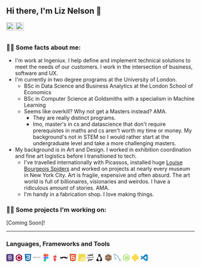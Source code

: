 <link rel="stylesheet" href="https://cdn.jsdelivr.net/gh/devicons/devicon@v2.12.0/devicon.min.css">

## Hi there, I'm Liz Nelson 👋

<a href='https://www.linkedin.com/in/liznelsondev'>
    <img align="left" alt="Liz's Linkdein" width="22px" src="https://cdn.jsdelivr.net/npm/simple-icons@v3/icons/linkedin.svg" />
</a>

<a href="https://github.com/liznelson">
  <img align="left" alt="Liz's Github" width="22px" src="https://cdn.jsdelivr.net/npm/simple-icons@v3/icons/github.svg" />
</a>
<br>
<br>

### 🧑‍💼 Some facts about me:
- I'm work at Ingeniux. I help define and implement technical solutions to meet the needs of our customers. I work in the intersection of business, software and UX. 
- I'm currently in two degree programs at the University of London. 
  - BSc in Data Science and Business Analytics at the London School of Economics
  - BSc in Computer Science at Goldsmiths with a specialism in Machine Learning
  - Seems like overkill? Why not get a Masters instead? AMA. 
    - They are really distinct programs. 
    - Imo, master's in cs and datascience that don't require prerequistes in maths and cs aren't worth my time or money. My background's not in STEM so I would rather start at the undergraduate level and take a more challenging masters.
- My background is in Art and Design. I worked in exhibition coordination and fine art logistics before I transitioned to tech.
  - I've travelled internationally with Picassos, installed huge [Louise Bourgeois Spiders](https://www.cnn.com/style/article/louise-bourgeois-spiders/index.html) and worked on projects at nearly every museum in New York City. Art is fragile, expensive and often absurd. The art world is full of billionaires, visionaries and weirdos. I have a ridiculous amount of stories. AMA.
  - I'm handy in a fabrication shop. I love making things.

### 🧑‍💻 Some projects I'm working on:

[Coming Soon]!

---
### Languages, Frameworks and Tools

<svg viewBox="0 0 128 128" style="height: 20">
<path fill="#5B4282" d="M75.701 65.603c-2.334-.768-5.694-.603-10.08-.603H48v23h18.844c2.944 0 5.012-.315 6.203-.535 2.099-.376 3.854-1.104 5.264-1.982 1.409-.876 2.568-2.205 3.478-3.881.908-1.676 1.363-3.637 1.363-5.83 0-2.568-.658-4.54-1.975-6.436-1.316-1.896-3.141-2.965-5.476-3.733zm-2.419-10.516c2.317-.688 4.064-1.89 5.239-3.487 1.176-1.598 1.763-3.631 1.763-6.044 0-2.286-.549-4.314-1.646-6.054s-2.662-2.413-4.699-3.056c-2.037-.641-5.53-.446-10.48-.446H48v20h16.587c4.042 0 6.939-.38 8.695-.913zM126 18.625C126 9.443 118.557 2 109.375 2h-91.75C8.443 2 1 9.443 1 18.625v91.75C1 119.557 8.443 127 17.625 127h91.75c9.182 0 16.625-7.443 16.625-16.625v-91.75zm-35.447 66.12c-1.362 2.773-3.047 4.911-5.052 6.415-2.006 1.504-4.521 2.78-7.544 3.548C74.935 95.477 71.229 96 66.844 96H39V27h27.42c5.264 0 9.485.609 12.665 2.002 3.181 1.395 5.671 3.497 7.474 6.395 1.801 2.898 2.702 5.907 2.702 9.071 0 2.945-.8 5.708-2.397 8.308-1.598 2.602-4.011 4.694-7.237 6.292 4.166 1.222 7.37 3.304 9.61 6.248 2.24 2.945 3.36 6.422 3.36 10.432 0 3.227-.681 6.225-2.044 8.997z"></path>
</svg>
<svg viewBox="0 0 128 128" style="height: 20">
<path fill="#9C033A" d="M117.5 33.5l.3-.2c-.6-1.1-1.5-2.1-2.4-2.6L67.1 2.9c-.8-.5-1.9-.7-3.1-.7-1.2 0-2.3.3-3.1.7l-48 27.9c-1.7 1-2.9 3.5-2.9 5.4v55.7c0 1.1.2 2.3.9 3.4l-.2.1c.5.8 1.2 1.5 1.9 1.9l48.2 27.9c.8.5 1.9.7 3.1.7 1.2 0 2.3-.3 3.1-.7l48-27.9c1.7-1 2.9-3.5 2.9-5.4V36.1c.1-.8 0-1.7-.4-2.6zM82 66v-4h5v-5h5v5h5v4h-5v5h-5v-5h-5zm3.3-14C81.1 44.5 73.1 39.5 64 39.5c-13.5 0-24.5 11-24.5 24.5s11 24.5 24.5 24.5c9.1 0 17.1-5 21.3-12.4l12.9 7.6c-6.8 11.8-19.6 19.8-34.2 19.8-21.8 0-39.5-17.7-39.5-39.5S42.2 24.5 64 24.5c14.7 0 27.5 8.1 34.3 20l-13 7.5zM115 66h-5v5h-4v-5h-6v-4h6v-5h4v5h5v4z"></path>
</svg>
<svg viewBox="0 0 128 128" style="height: 20">
<path fill="#1572B6" d="M8.76 1l10.055 112.883 45.118 12.58 45.244-12.626L119.24 1H8.76zm89.591 25.862l-3.347 37.605.01.203-.014.467v-.004l-2.378 26.294-.262 2.336L64 101.607v.001l-.022.019-28.311-7.888L33.75 72h13.883l.985 11.054 15.386 4.17-.004.008v-.002l15.443-4.229L81.075 65H48.792l-.277-3.043-.631-7.129L47.553 51h34.749l1.264-14H30.64l-.277-3.041-.63-7.131L29.401 23h69.281l-.331 3.862z"></path>
</svg>
<svg viewBox="0 0 128 128" style="height: 20">
<path d="M40.53 77.82V50.74H42V55a5.57 5.57 0 00.48-.6 7.28 7.28 0 016.64-4.12c3.35-.1 6.07 1.14 7.67 4.12a13.24 13.24 0 01.32 12.14c-1.49 3.34-5.17 5-9.11 4.39a7.37 7.37 0 01-5.88-3.88v10.77zM42 60.32c.13 1.32.18 2.26.33 3.18.58 3.62 2.72 5.77 6.08 6.16A6.91 6.91 0 0056 65.27a11.77 11.77 0 00-.26-9.68 6.77 6.77 0 00-7.13-3.94 6.59 6.59 0 00-5.89 4.87 33.4 33.4 0 00-.72 3.8zM88.41 64a7.92 7.92 0 01-7.74 7c-6.16.31-9.05-3.78-9.51-8.5a13.62 13.62 0 011.2-7.5 8.37 8.37 0 018.71-4.67 8 8 0 017.1 6.09 41.09 41.09 0 01.69 4.5H72.67c-.3 4.28 2 7.72 5.26 8.55 4.06 1 7.53-.76 8.79-4.62.28-.99.79-1.13 1.69-.85zm-15.74-4.45h14.47c-.09-4.56-2.93-7.86-6.78-7.91-4.36-.07-7.5 3.11-7.69 7.91zM91.39 64.1h1.42a5.69 5.69 0 003.34 4.9 8.73 8.73 0 007.58-.2 3.41 3.41 0 002-3.35 3.09 3.09 0 00-2.08-3.09c-1.56-.58-3.22-.9-4.81-1.41A35.25 35.25 0 0194 59.18c-2.56-1.25-2.72-6.12.18-7.66a10.21 10.21 0 019.76-.15 5.14 5.14 0 012.6 5.24h-1.22c0-.06-.11-.11-.11-.17-.15-3.89-3.41-5.09-6.91-4.75a9.17 9.17 0 00-3 .91 3 3 0 00-1.74 3 3 3 0 002 2.82c1.54.56 3.15.92 4.73 1.36 1.27.35 2.59.58 3.82 1a4.51 4.51 0 013.1 4.07 4.81 4.81 0 01-2.59 5c-3.34 1.89-8.84 1.39-11.29-1a6.67 6.67 0 01-1.94-4.75zM125.21 56.61h-1.33c0-.18-.07-.34-.09-.49a4.35 4.35 0 00-3.54-4.18 8.73 8.73 0 00-5.61.27 3.41 3.41 0 00-2.47 3.25 3.14 3.14 0 002.4 3.16c2 .62 4.05 1 6.08 1.56a17 17 0 011.94.59 5 5 0 01.27 9.31 11.13 11.13 0 01-9 .09 6.24 6.24 0 01-3.76-6.06h1.3a7.29 7.29 0 0011.1 4.64 3.57 3.57 0 001.92-3.34 3.09 3.09 0 00-2.11-3.07c-1.56-.58-3.22-.89-4.81-1.4a35.43 35.43 0 01-4.87-1.75c-2.5-1.23-2.7-6.06.15-7.6a10.07 10.07 0 019.92-.11 5.23 5.23 0 012.51 5.13zM38.1 70.51a2.29 2.29 0 01-2.84-1.08c-1.63-2.44-3.43-4.77-5.16-7.15l-.75-1c-2.06 2.76-4.12 5.41-6 8.16a2.2 2.2 0 01-2.7 1.06l7.73-10.37-7.19-9.37a2.39 2.39 0 012.85 1c1.67 2.44 3.52 4.77 5.36 7.24 1.85-2.45 3.68-4.79 5.39-7.21a2.15 2.15 0 012.68-1l-2.79 3.7c-1.25 1.65-2.48 3.31-3.78 4.92a1 1 0 000 1.49c2.39 3.17 4.76 6.35 7.2 9.61zM70.92 50.66v1.4a7.25 7.25 0 00-7.72 7.49v11h-1.43V50.74h1.4v4.06c1.73-2.96 4.4-4.06 7.75-4.14zM2.13 60c.21-1 .34-2.09.63-3.11 1.73-6.15 8.78-8.71 13.63-4.9 2.84 2.23 3.55 5.39 3.41 8.95h-16c-.26 6.36 4.33 10.2 10.2 8.24a6.09 6.09 0 003.87-4.31c.31-1 .81-1.17 1.76-.88a8.12 8.12 0 01-3.88 5.93 9.4 9.4 0 01-10.95-1.4 9.85 9.85 0 01-2.46-5.78c0-.34-.13-.68-.2-1q-.01-.89-.01-1.74zm1.69-.43h14.47c-.09-4.61-3-7.88-6.88-7.91-4.32-.06-7.41 3.14-7.6 7.89z"></path>
</svg>
<svg viewBox="0 0 128 128" style="height: 20">
<path fill="#0acf83" d="M45.5 129c11.9 0 21.5-9.6 21.5-21.5V86H45.5C33.6 86 24 95.6 24 107.5S33.6 129 45.5 129zm0 0"></path><path fill="#a259ff" d="M24 64.5C24 52.6 33.6 43 45.5 43H67v43H45.5C33.6 86 24 76.4 24 64.5zm0 0"></path><path fill="#f24e1e" d="M24 21.5C24 9.6 33.6 0 45.5 0H67v43H45.5C33.6 43 24 33.4 24 21.5zm0 0"></path><path fill="#ff7262" d="M67 0h21.5C100.4 0 110 9.6 110 21.5S100.4 43 88.5 43H67zm0 0"></path><path fill="#1abcfe" d="M110 64.5c0 11.9-9.6 21.5-21.5 21.5S67 76.4 67 64.5 76.6 43 88.5 43 110 52.6 110 64.5zm0 0"></path>
</svg>
<svg viewBox="0 0 128 128" style="height: 20">
<path fill-rule="evenodd" clip-rule="evenodd" fill="#EB4A4B" d="M36.965 35.459c.877 9.232 1.747 18.412 2.637 27.798 1.451-2.495 2.501-4.888 4.085-6.848 1.475-1.826 3.334-3.511 5.357-4.678 2.641-1.524 6.104-.089 6.96 2.614.23.725-.319 1.697-.511 2.556-.646-.341-1.479-.529-1.901-1.051-1.793-2.217-2.873-2.479-4.856-.563-3.699 3.576-5.779 8.056-6.573 13.091-.153.974.456 2.067.713 3.105 1.011-.348 2.185-.476 3.002-1.084 2.656-1.977 4.302-4.666 5.21-7.88.197-.696 1.265-1.145 1.933-1.708.32.658 1.05 1.433.897 1.954a373.814 373.814 0 01-4.536 14.429c-.162.484-1.051.725-1.604 1.079-.223-.636-.692-1.302-.617-1.901.168-1.358.605-2.683.91-3.927l-7.24 3.333c.405 4.622.825 9.807 1.323 14.985.382 3.954 1.029 4.978 4.923 5.728 4.544.875 9.173 1.434 13.792 1.774a60.391 60.391 0 0020.23-1.904c2.472-.664 3.458-2.29 3.635-4.717.162-2.235.524-4.456.775-6.685.493-4.391.972-8.783 1.476-13.358-1.667 1.056-2.978 2.238-4.511 2.739-1.116.365-2.524-.169-3.803-.303.245-1.174.23-2.497.796-3.487.922-1.618 2.224-3.021 3.364-4.515l-.491-.591c-.817.483-1.832.8-2.413 1.485-1.182 1.394-2.339 2.886-3.13 4.52-1.324 2.735-2.333 5.622-3.518 8.426-.515 1.216-.959 3.076-2.684 2.366-1.845-.761-.547-2.386-.114-3.542.689-1.844 1.599-3.606 2.215-4.962-1.746.208-3.516.459-5.294.614-.752.064-1.646-.348-2.261-.07-2.045.924-3.341.553-3.766-1.711-.947.615-1.749 1.448-2.694 1.672-1.147.273-2.703.452-3.543-.121-.673-.459-.918-2.184-.688-3.196.457-2.012 1.311-3.946 2.122-5.859.502-1.185 1.007-3.077 2.701-2.253 1.674.813.154 2.185-.232 3.286-.599 1.702-1.209 3.401-1.813 5.101l.96.58c.914-.794 2.053-1.441 2.693-2.415 1.048-1.592 1.681-3.452 2.673-5.086.411-.677 1.296-1.065 1.967-1.584.136.862.462 1.748.354 2.58-.107.841-.698 1.61-.981 2.442-.425 1.246-.768 2.52-1.2 3.969 2.043.078 2.918-.782 3.495-2.299 1.826-4.793 3.672-9.581 5.679-14.3.343-.808 1.509-1.264 2.296-1.884.091.974.525 2.078.216 2.899-1.645 4.349-3.492 8.62-5.228 12.935-.293.727-.387 1.534-.572 2.304 3.059-1.375 5.612-2.895 6.544-6.146.228-.79 1.162-1.377 1.771-2.058l1.416 1.5c.43-.362.824-.774 1.291-1.075 1.47-.947 3.053-1.782 4.603-.315 1.604 1.517.39 2.995-.448 4.307-.912 1.431-2.029 2.73-3.057 4.086 2.312-1.49 5.469-2.158 5.889-5.378 1.024-7.865 1.924-15.746 2.837-23.625.271-2.332.416-4.679.627-7.109-18.21 4.409-36.029 4.436-54.088-.069zm7.816 61.369c.877 2.317 2.209 4.593 2.558 7.011.737 5.147.924 10.372 1.446 15.554.076.755.565 1.792 1.175 2.124 8.98 4.88 18.047 5.726 27.209.389 1.367-.796 1.62-1.847 1.797-3.325.857-7.181-1.051-14.798 3.54-21.56-12.856 3.189-25.403 3.288-37.725-.193zm30.991-60.08c4.362-.421 8.671-1.445 12.985-2.291.813-.159 1.535-.778 2.299-1.185-1.007-.885-1.878-1.311-2.788-1.418-4.53-.535-9.076-.947-13.603-1.508-.684-.085-1.905-.929-1.854-1.083 1.321-3.98 1.256-8.485 4.254-11.839 3.789-4.24 7.617-8.443 11.416-12.648-2.826-3.04-2.864-3.044-5.425-.383-1.448 1.504-2.771 3.15-4.342 4.512-5.813 5.038-9.896 11.005-10.692 18.872-.183 1.805-1.174 2.457-3.069 2.485-6.256.091-12.519.263-18.761.674-3.093.203-6.148.997-9.221 1.523l-.028 1.149c1.923.593 3.809 1.372 5.773 1.749 10.944 2.098 21.991 2.458 33.056 1.391zM72.276 34c-2.477 2-4.524 2-6.501 0h6.501z"></path>
</svg>
<svg viewBox="0 0 128 128" style="height: 20">
  <path d="M14.59 62.67a7.14 7.14 0 002.31-3.48c.46-2 .36-3.94-2.31-5.3C7.82 50.47 3.45 56.57 2.77 58s-1.74 3.68-1 8.84 3.19 9.9 11 11.73a32.89 32.89 0 0022-2.57c6.84-3.26 19.7-9 22.94-9.58a28.15 28.15 0 016.49-.81v-7.85a18 18 0 00-17.38-9.15C34.43 49.59 29.51 56 26.49 58.7s-8.61 9.17-12.37 8-4.81-5.7-3.48-7.14 2.37-1.18 3.18 0a6.24 6.24 0 01.77 3.11z"></path><path d="M113.41 62.67a7.14 7.14 0 01-2.31-3.48c-.46-2-.36-3.94 2.31-5.3 6.76-3.43 11.13 2.67 11.81 4.11s1.74 3.68 1 8.84-3.19 9.9-11 11.73A32.89 32.89 0 0193.23 76c-6.84-3.26-19.7-9-22.94-9.58a28.15 28.15 0 00-6.49-.81v-7.85a18 18 0 0117.38-9.15c12.39 1 17.32 7.38 20.34 10.08s8.61 9.17 12.37 8 4.81-5.76 3.48-7.19-2.37-1.18-3.18 0a6.24 6.24 0 00-.78 3.17z"></path>
</svg>
<svg viewBox="0 0 128 128" style="height: 20">
<path fill="#E44D26" d="M9.032 2l10.005 112.093 44.896 12.401 45.02-12.387L118.968 2H9.032zm89.126 26.539l-.627 7.172L97.255 39H44.59l1.257 14h50.156l-.336 3.471-3.233 36.119-.238 2.27L64 102.609v.002l-.034.018-28.177-7.423L33.876 74h13.815l.979 10.919L63.957 89H64v-.546l15.355-3.875L80.959 67H33.261l-3.383-38.117L29.549 25h68.939l-.33 3.539z"></path>
</svg>
<svg viewBox="0 0 128 128" style="height: 20">
<path fill="#F0DB4F" d="M2 1v125h125V1H2zm66.119 106.513c-1.845 3.749-5.367 6.212-9.448 7.401-6.271 1.44-12.269.619-16.731-2.059-2.986-1.832-5.318-4.652-6.901-7.901l9.52-5.83c.083.035.333.487.667 1.071 1.214 2.034 2.261 3.474 4.319 4.485 2.022.69 6.461 1.131 8.175-2.427 1.047-1.81.714-7.628.714-14.065C58.433 78.073 58.48 68 58.48 58h11.709c0 11 .06 21.418 0 32.152.025 6.58.596 12.446-2.07 17.361zm48.574-3.308c-4.07 13.922-26.762 14.374-35.83 5.176-1.916-2.165-3.117-3.296-4.26-5.795 4.819-2.772 4.819-2.772 9.508-5.485 2.547 3.915 4.902 6.068 9.139 6.949 5.748.702 11.531-1.273 10.234-7.378-1.333-4.986-11.77-6.199-18.873-11.531-7.211-4.843-8.901-16.611-2.975-23.335 1.975-2.487 5.343-4.343 8.877-5.235l3.688-.477c7.081-.143 11.507 1.727 14.756 5.355.904.916 1.642 1.904 3.022 4.045-3.772 2.404-3.76 2.381-9.163 5.879-1.154-2.486-3.069-4.046-5.093-4.724-3.142-.952-7.104.083-7.926 3.403-.285 1.023-.226 1.975.227 3.665 1.273 2.903 5.545 4.165 9.377 5.926 11.031 4.474 14.756 9.271 15.672 14.981.882 4.916-.213 8.105-.38 8.581z"></path>
</svg>
<svg viewBox="0 0 128 128" style="height: 20">
<g fill-rule="evenodd"><path d="M5.43 67.059c0 3.882-.387 5.148-1.387 6.078-1.106.8-2.547 1.242-4.043 1.242l.387 2.219c2.316.023 4.562-.633 6.32-1.84.941-.926 1.645-1.988 2.063-3.133a7.19 7.19 0 00.37-3.523V53.418H5.43zm0 0M31.59 64.89c0 1.61 0 3.044.152 4.29h-3.12l-.212-2.555c-.656.906-1.59 1.652-2.71 2.16a8.552 8.552 0 01-3.669.758c-3.047 0-6.672-1.352-6.672-6.86v-9.156h3.52v8.575c0 2.98 1.133 4.972 4.305 4.972a5.902 5.902 0 001.91-.293 5.18 5.18 0 001.617-.879 3.985 3.985 0 001.07-1.32c.25-.492.375-1.02.367-1.559v-9.605h3.516v11.387zm0 0M39.07 58.3c0-2.144 0-3.902-.16-5.487h3.164l.156 2.882c.704-1.047 1.72-1.898 2.934-2.476a8.528 8.528 0 013.965-.805c4.687 0 8.215 3.441 8.215 8.563 0 6.046-4.239 9.046-8.82 9.046a7.627 7.627 0 01-3.387-.64 6.65 6.65 0 01-2.59-2.012v9.227H39.07zm3.477 4.497c.008.422.062.84.156 1.25.3 1.023.98 1.93 1.934 2.578.953.652 2.129 1 3.336 1 3.71 0 5.894-2.656 5.894-6.508 0-3.367-2.05-6.254-5.765-6.254-1.47.106-2.844.676-3.868 1.606-1.02.933-1.625 2.156-1.687 3.445zm0 0M63.344 53.46l4.304 9.384c.45 1.047.934 2.304 1.25 3.242.375-.957.778-2.176 1.258-3.309l3.903-9.316h3.765L72.48 64.78c-2.671 5.438-4.3 8.25-6.757 9.946-1.239.925-2.75 1.566-4.383 1.87l-.88-2.433a10.3 10.3 0 003.126-1.418c1.3-.867 2.336-1.969 3.02-3.223.144-.214.246-.453.292-.695a2.28 2.28 0 00-.242-.762l-7.265-14.648h3.902zm0 0M87.223 48.379v4.652h4.937v2.215h-4.937v8.73c0 1.997.672 3.145 2.57 3.145a8.848 8.848 0 002.008-.203l.152 2.223a9.81 9.81 0 01-3.058.394 5.414 5.414 0 01-2.02-.27 4.844 4.844 0 01-1.707-.968c-1.047-1.211-1.527-2.715-1.34-4.211v-8.863h-2.933v-2.215h2.984v-3.946zm0 0M98.79 61.441c-.075.762.05 1.528.366 2.243.32.718.817 1.37 1.465 1.906.649.543 1.426.96 2.285 1.222a7.405 7.405 0 002.688.31c1.844.034 3.68-.255 5.379-.856l.62 2.246a18.997 18.997 0 01-6.59 1.015 10.936 10.936 0 01-3.87-.48c-1.23-.39-2.348-1-3.274-1.785-.925-.785-1.636-1.73-2.086-2.766a6.475 6.475 0 01-.507-3.234c0-4.946 3.523-8.852 9.28-8.852 6.454 0 8.071 4.715 8.071 7.727.031.465.031.925 0 1.39h-13.91zm10.542-2.246a3.582 3.582 0 00-.148-1.8 4.142 4.142 0 00-1.032-1.579 5.086 5.086 0 00-1.718-1.082 5.956 5.956 0 00-2.102-.394c-1.477.09-2.863.637-3.883 1.535-1.023.898-1.605 2.078-1.633 3.32zm0 0M117.914 58.055c0-1.97 0-3.668-.152-5.23h3.039v3.28h.148c.32-1.011.98-1.91 1.883-2.566a5.96 5.96 0 013.184-1.102c.316-.039.64-.039.96 0v2.868a5.272 5.272 0 00-1.163 0c-1.149.039-2.247.453-3.079 1.172-.836.718-1.351 1.687-1.453 2.722a7.96 7.96 0 00-.156 1.422v8.922h-3.34V58.078zm0 0M109.766 7.281a7.691 7.691 0 01-1.09 4.282 7.583 7.583 0 01-3.262 2.949 7.49 7.49 0 01-4.34.62 7.525 7.525 0 01-3.953-1.913A7.642 7.642 0 0195.137 5a7.606 7.606 0 012.629-3.531 7.509 7.509 0 014.136-1.461 7.51 7.51 0 015.422 1.996 7.627 7.627 0 012.438 5.273zm0 0M65.758 96.79c-20.098 0-37.649-7.364-46.766-18.267a49.95 49.95 0 0018.102 24.254 49.251 49.251 0 0028.676 9.215 49.279 49.279 0 0028.675-9.215 49.917 49.917 0 0018.094-24.254C103.406 89.426 85.855 96.79 65.758 96.79zm0 0M65.75 25.883c20.098 0 37.652 7.367 46.766 18.265a49.95 49.95 0 00-18.102-24.253 49.27 49.27 0 00-28.672-9.22 49.27 49.27 0 00-28.672 9.22A49.909 49.909 0 0018.97 44.148C28.102 33.27 45.652 25.883 65.75 25.883zm0 0M38.164 117.984a9.671 9.671 0 01-1.371 5.399 9.5 9.5 0 01-9.59 4.504 9.405 9.405 0 01-4.98-2.418 9.671 9.671 0 01-2.809-4.797 9.73 9.73 0 01.313-5.567 9.624 9.624 0 013.328-4.453 9.466 9.466 0 0112.043.688 9.63 9.63 0 013.066 6.648zm0 0M21.285 23.418a5.53 5.53 0 01-3.14-.816 5.627 5.627 0 01-2.618-5.672 5.612 5.612 0 011.407-2.95 5.593 5.593 0 012.789-1.664 5.46 5.46 0 013.238.184 5.539 5.539 0 012.586 1.969 5.66 5.66 0 01-.399 7.129 5.557 5.557 0 01-3.867 1.82zm0 0"></path></g>
</svg>
<svg viewBox="0 0 128 128" style="height: 20">
<path fill-rule="evenodd" clip-rule="evenodd" d="M113.823 104.595c-1.795-1.478-3.629-2.921-5.308-4.525-1.87-1.785-3.045-3.944-2.789-6.678.147-1.573-.216-2.926-2.113-3.452.446-1.154.864-1.928 1.033-2.753.188-.92.178-1.887.204-2.834.264-9.96-3.334-18.691-8.663-26.835-2.454-3.748-5.017-7.429-7.633-11.066-4.092-5.688-5.559-12.078-5.633-18.981a47.564 47.564 0 00-1.081-9.475C80.527 11.956 77.291 7.233 71.422 4.7c-4.497-1.942-9.152-2.327-13.901-1.084-6.901 1.805-11.074 6.934-10.996 14.088.074 6.885.417 13.779.922 20.648.288 3.893-.312 7.252-2.895 10.34-2.484 2.969-4.706 6.172-6.858 9.397-1.229 1.844-2.317 3.853-3.077 5.931-2.07 5.663-3.973 11.373-7.276 16.5-1.224 1.9-1.363 4.026-.494 6.199.225.563.363 1.429.089 1.882-2.354 3.907-5.011 7.345-10.066 8.095-3.976.591-4.172 1.314-4.051 5.413.1 3.337.061 6.705-.28 10.021-.363 3.555.008 4.521 3.442 5.373 7.924 1.968 15.913 3.647 23.492 6.854 3.227 1.365 6.465.891 9.064-1.763 2.713-2.771 6.141-3.855 9.844-3.859 6.285-.005 12.572.298 18.86.369 1.702.02 2.679.653 3.364 2.199.84 1.893 2.26 3.284 4.445 3.526 4.193.462 8.013-.16 11.19-3.359 3.918-3.948 8.436-7.066 13.615-9.227 1.482-.619 2.878-1.592 4.103-2.648 2.231-1.922 2.113-3.146-.135-5zM62.426 24.12c.758-2.601 2.537-4.289 5.243-4.801 2.276-.43 4.203.688 5.639 3.246 1.546 2.758 2.054 5.64.734 8.658-1.083 2.474-1.591 2.707-4.123 1.868-.474-.157-.937-.343-1.777-.652.708-.594 1.154-1.035 1.664-1.382 1.134-.772 1.452-1.858 1.346-3.148-.139-1.694-1.471-3.194-2.837-3.175-1.225.017-2.262 1.167-2.4 2.915-.086 1.089.095 2.199.173 3.589-3.446-1.023-4.711-3.525-3.662-7.118zm-12.75-2.251c1.274-1.928 3.197-2.314 5.101-1.024 2.029 1.376 3.547 5.256 2.763 7.576-.285.844-1.127 1.5-1.716 2.241l-.604-.374c-.23-1.253-.276-2.585-.757-3.733-.304-.728-1.257-1.184-1.919-1.762-.622.739-1.693 1.443-1.757 2.228-.088 1.084.477 2.28.969 3.331.311.661 1.001 1.145 1.713 1.916l-1.922 1.51c-3.018-2.7-3.915-8.82-1.871-11.909zM87.34 86.075c-.203 2.604-.5 2.713-3.118 3.098-1.859.272-2.359.756-2.453 2.964a101.744 101.744 0 00-.012 7.753c.061 1.77-.537 3.158-1.755 4.393-6.764 6.856-14.845 10.105-24.512 8.926-4.17-.509-6.896-3.047-9.097-6.639.98-.363 1.705-.607 2.412-.894 3.122-1.27 3.706-3.955 1.213-6.277-1.884-1.757-3.986-3.283-6.007-4.892-1.954-1.555-3.934-3.078-5.891-4.629-1.668-1.323-2.305-3.028-2.345-5.188-.094-5.182.972-10.03 3.138-14.747 1.932-4.209 3.429-8.617 5.239-12.885.935-2.202 1.906-4.455 3.278-6.388 1.319-1.854 2.134-3.669 1.988-5.94-.084-1.276-.016-2.562-.016-3.843l.707-.352c1.141.985 2.302 1.949 3.423 2.959 4.045 3.646 7.892 3.813 12.319.67 1.888-1.341 3.93-2.47 5.927-3.652.497-.294 1.092-.423 1.934-.738 2.151 5.066 4.262 10.033 6.375 15 1.072 2.524 1.932 5.167 3.264 7.547 2.671 4.775 4.092 9.813 4.07 15.272-.012 2.83.137 5.67-.081 8.482z"></path>
</svg>
<svg viewBox="0 0 128 128" style="height: 20">
<g fill="#8d6748"><path d="M91.78 58.77l-2.3 5.42h4.61l-2.31-5.42zM60.91 52h4a1 1 0 00.54-.24C67.77 49 68.1 43.6 68.1 41.7a.7.7 0 00-.68-.7h-9a.68.68 0 00-.68.68c.07 1.9.34 7.36 2.65 10.08a.65.65 0 00.52.24zm4.41-5.16C67 46.23 67 45.62 67 45.62a10.69 10.69 0 01-2 5.24.51.51 0 01-.41.15h-3.34c-.14 0-.34 0-.41-.15a9.6 9.6 0 01-1.7-3.77s3.94.56 6.18-.25z"></path><path d="M116.42 29.94L67.48 1.72a6.83 6.83 0 00-6.83 0L11.6 29.94A6.9 6.9 0 008 35.78v56.44a7 7 0 003.58 5.83l48.94 28.22a6.83 6.83 0 006.83 0l49.05-28.21a7.14 7.14 0 003.6-5.83V35.78a7 7 0 00-3.58-5.84zM112 88.29a5.77 5.77 0 01-2.94 5l-42.2 24.37a5.65 5.65 0 01-5.84 0L18.87 93.31a5.63 5.63 0 01-2.87-5V39.58a5.71 5.71 0 012.87-5L61 10.2a5.6 5.6 0 015.82 0l42.21 24.35a5.69 5.69 0 012.93 5z"></path><circle cx="40" cy="62.53" r="4.84"></circle><path d="M108.06 36.32L65.85 12a3.87 3.87 0 00-1.91-.54A4.06 4.06 0 0062 12L19.87 36.32A3.88 3.88 0 0018 39.65v48.7a3.87 3.87 0 001.87 3.32L62 116a3.62 3.62 0 001.89.54 3.82 3.82 0 001.9-.54l42.23-24.35a3.94 3.94 0 001.98-3.3v-48.7a3.94 3.94 0 00-1.94-3.33zM67 68.19a4.8 4.8 0 003.65-1.69l1.52 1.5a7.7 7.7 0 01-1.08 1 5.9 5.9 0 01-1.22.75 5 5 0 01-1.42.47 8.33 8.33 0 01-1.83.14 6.72 6.72 0 01-4.88-2 6.1 6.1 0 01-1.3-2.24 7.34 7.34 0 01-.44-2.73v-.07a7.12 7.12 0 01.42-2.71 7.63 7.63 0 011.36-2.24A6.35 6.35 0 0164 56.88a7.53 7.53 0 012.83-.54 13.09 13.09 0 011.69.14c.54.14.95.27 1.42.41a6.43 6.43 0 011.15.68 11.79 11.79 0 011 .88l-1.56 1.63A4.83 4.83 0 1067 68.19zm-2.83-37.63c-.34.47.07 1.63.95 3a2.83 2.83 0 01-.95 4 3.83 3.83 0 00-.75-2.31c-1.62-2.46-.13-3.61.75-4.69zm-2.71 2.51c-.27.27 0 1.09.61 2a1.91 1.91 0 01-.61 2.71 2.74 2.74 0 00-.46-1.53c-1.1-1.69-.15-2.44.46-3.18zM56.5 39h12.76a.64.64 0 01.68.63c0 2.37-.34 10.37-3.74 14.14a.64.64 0 01-.47.23H60a.67.67 0 01-.47-.26c-3.37-3.86-3.7-11.74-3.7-14.08a.66.66 0 01.67-.66zM21 49h34.35s.07 0 .07 1H21zm34 14.32v.07a7.37 7.37 0 01-.47 2.71 6.7 6.7 0 01-1.46 2.24 6.4 6.4 0 01-2.22 1.49 6.63 6.63 0 01-2.84.54 7.86 7.86 0 01-2.84-.54 6.47 6.47 0 01-2.24-1.49 6.3 6.3 0 01-1.41-2.24 7.16 7.16 0 01-.52-2.71v-.07a7.43 7.43 0 01.53-2.71A6.79 6.79 0 0143 58.37a6.46 6.46 0 012.23-1.49 6.66 6.66 0 012.85-.54 7.88 7.88 0 012.85.54 6.48 6.48 0 012.24 1.49 6.18 6.18 0 011.35 2.24 7.14 7.14 0 01.48 2.71zM29.1 67H29l-4-6.46V70h-3V57h3l4.14 6.38L33.23 57H36v13h-3v-9.53zm77.9 8H21v-1h86zM86 62v-5h2v13h-2v-6h-7v6h-2V57h2v5zm6.73 8l6-13h2.17l6 13h-2.51L103 67h-6.4l-1.42 3zM107 50H70.41c0-1 .07-1 .07-1H107z"></path></g>
</svg>
<svg viewBox="0 0 128 128" style="height: 20"><path fill="#00618A" d="M125.477 122.783l-2.616-2.537c-2.479-3.292-5.668-6.184-9.015-8.585-2.669-1.916-8.661-4.504-9.775-7.609l-.205-.195c1.893-.214 4.103-.898 5.85-1.367 2.934-.786 5.356-.583 8.386-1.365 1.366-.39 2.899-.781 3.899-1.171v-.78c-1-1.571-2.427-3.651-4.097-5.073-4.369-3.72-9.041-7.437-13.951-10.537-2.723-1.718-6.041-2.835-8.926-4.292-.971-.491-2.652-.746-3.294-1.562-1.517-1.932-2.328-4.382-3.498-6.633-2.449-4.717-4.849-9.868-7.019-14.831-1.48-3.384-2.443-6.72-4.289-9.756-8.86-14.567-18.395-23.358-33.167-32-3.145-1.838-6.929-2.563-10.929-3.513-2.144-.129-4.291-.26-6.437-.391-1.311-.546-2.674-2.149-3.902-2.927-4.896-3.092-17.449-9.817-21.074-.975-2.289 5.581 3.42 11.025 5.462 13.854 1.435 1.982 3.27 4.207 4.293 6.438.675 1.467.79 2.938 1.367 4.489 1.418 3.822 2.651 7.98 4.487 11.511.927 1.788 1.949 3.67 3.122 5.268.718.981 1.95 1.413 2.145 2.927-1.204 1.686-1.273 4.304-1.95 6.44-3.05 9.615-1.898 21.567 2.537 28.683 1.36 2.186 4.566 6.871 8.975 5.073 3.856-1.57 3.226-6.438 4.329-10.732.249-.972-.185-1.688.815-2.341v.195a128.6 128.6 0 003.282 7.024c2.6 4.187 6.889 8.562 10.798 11.514 2.027 1.531 3.92 4.177 5.92 5.073v-.101h.221c-.507-1-1.302-1.167-1.95-1.804-1.527-1.496-3.226-3.382-4.487-5.097-3.556-4.827-6.698-10.122-9.561-15.622-1.368-2.626-2.557-5.529-3.709-8.201-.443-1.03-.438-2.592-1.364-3.125-1.263 1.958-3.122 3.54-4.099 5.853-1.561 3.696-1.762 8.204-2.341 12.877-.343.122-.19.038-.391.194-2.718-.655-3.672-3.452-4.683-5.853-2.555-6.07-3.029-15.843-.781-22.829.582-1.809 3.211-7.501 2.146-9.172-.508-1.665-2.184-2.63-3.121-3.903-1.161-1.574-2.319-3.646-3.123-5.464-2.091-4.731-3.066-10.044-5.268-14.828-1.053-2.287-2.832-4.602-4.293-6.634-1.617-2.253-3.429-3.912-4.684-6.635-.445-.968-1.051-2.518-.39-3.513.21-.671.507-.951 1.171-1.17 1.133-.873 4.283.29 5.463.779 3.129 1.3 5.741 2.5 8.392 4.256 1.271.844 2.559 1.89 4.097 2.89h1.756c2.747 0 5.824.232 8.391 1.012 4.535 1.379 8.6 3.542 12.292 5.873 11.246 7.102 20.441 17.22 26.732 29.278 1.012 1.942 1.45 3.799 2.341 5.858 1.798 4.153 4.064 8.428 5.853 12.489 1.786 4.053 3.526 8.142 6.05 11.514 1.327 1.772 6.451 2.724 8.78 3.709 1.633.689 4.308 1.409 5.854 2.34 2.953 1.782 5.814 3.904 8.586 5.855 1.384.974 5.64 3.114 5.853 4.878-6.863-.188-12.104.452-16.585 2.341-1.273.537-3.305.552-3.513 2.147.7.733.809 1.829 1.365 2.731 1.069 1.73 2.876 4.052 4.488 5.268 1.762 1.33 3.576 2.751 5.464 3.902 3.359 2.047 7.107 3.217 10.341 5.268 1.906 1.21 3.958 2.733 5.815 4.097.92.675.891 1.724 2.891 2.147v-.194c-.999-.795-.946-1.893-1.522-2.728zM29.514 23.465c-1.431-.027-2.514.157-3.514.389V24h.198c.683 1 1.888 2.33 2.731 3.538l1.952 4.108.193-.187c1.209-.853 1.763-2.211 1.756-4.291-.483-.509-.556-1.146-.974-1.754-.558-.809-1.639-1.268-2.342-1.949z"></path>
</svg>
<svg viewBox="0 0 128 128" style="height: 20">
<path fill="#83CD29" d="M112.678 30.334L68.535 4.729c-2.781-1.584-6.424-1.584-9.227 0L14.82 30.334C11.951 31.985 10 35.088 10 38.407v51.142c0 3.319 1.992 6.423 4.862 8.083l11.729 6.688c5.627 2.772 7.186 2.772 9.746 2.772 8.334 0 12.662-5.039 12.662-13.828v-50.49C49 42.061 49.445 41 48.744 41h-5.622C42.41 41 41 42.061 41 42.773v50.49c0 3.896-3.616 7.773-10.202 4.48L18.676 90.73c-.422-.23-.676-.693-.676-1.181V38.407c0-.482.463-.966.891-1.213l44.378-25.561a1.508 1.508 0 011.415 0l43.963 25.555c.421.253.354.722.354 1.219v51.142c0 .488.092.963-.323 1.198l-44.133 25.576c-.378.227-.87.227-1.285 0l-11.317-6.749c-.341-.198-.752-.269-1.08-.086-3.145 1.783-3.729 2.02-6.679 3.043-.727.253-1.799.692.408 1.929l14.798 8.754a9.29 9.29 0 004.647 1.246 9.303 9.303 0 004.666-1.246l43.976-25.582c2.871-1.672 4.322-4.764 4.322-8.083V38.407c-.001-3.319-1.452-6.414-4.323-8.073zM77.727 81.445c-11.727 0-14.309-3.235-15.17-9.066-.102-.628-.634-1.379-1.274-1.379h-5.73c-.709 0-1.28.86-1.28 1.566 0 7.466 4.06 16.512 23.454 16.512 14.038 0 22.088-5.455 22.088-15.109 0-9.572-6.467-12.084-20.082-13.886-13.762-1.819-15.16-2.738-15.16-5.962 0-2.658 1.184-6.203 11.374-6.203 9.104 0 12.46 1.954 13.841 8.091.119.577.646.991 1.241.991h5.754c.354 0 .691-.143.939-.396.241-.272.367-.613.336-.979-.893-10.569-7.913-15.494-22.112-15.494-12.632 0-20.166 5.334-20.166 14.275 0 9.698 7.497 12.378 19.622 13.577 14.505 1.422 15.633 3.542 15.633 6.395 0 4.956-3.978 7.067-13.308 7.067z"></path>
</svg>
<svg viewBox="0 0 128 128" style="height: 20">
<path fill="#FFD845" d="M49.33 62h29.159C86.606 62 93 55.132 93 46.981V19.183c0-7.912-6.632-13.856-14.555-15.176-5.014-.835-10.195-1.215-15.187-1.191-4.99.023-9.612.448-13.805 1.191C37.098 6.188 35 10.758 35 19.183V30h29v4H23.776c-8.484 0-15.914 5.108-18.237 14.811-2.681 11.12-2.8 17.919 0 29.53C7.614 86.983 12.569 93 21.054 93H31V79.952C31 70.315 39.428 62 49.33 62zm-1.838-39.11c-3.026 0-5.478-2.479-5.478-5.545 0-3.079 2.451-5.581 5.478-5.581 3.015 0 5.479 2.502 5.479 5.581-.001 3.066-2.465 5.545-5.479 5.545zm74.789 25.921C120.183 40.363 116.178 34 107.682 34H97v12.981C97 57.031 88.206 65 78.489 65H49.33C41.342 65 35 72.326 35 80.326v27.8c0 7.91 6.745 12.564 14.462 14.834 9.242 2.717 17.994 3.208 29.051 0C85.862 120.831 93 116.549 93 108.126V97H64v-4h43.682c8.484 0 11.647-5.776 14.599-14.66 3.047-9.145 2.916-17.799 0-29.529zm-41.955 55.606c3.027 0 5.479 2.479 5.479 5.547 0 3.076-2.451 5.579-5.479 5.579-3.015 0-5.478-2.502-5.478-5.579 0-3.068 2.463-5.547 5.478-5.547z"></path>
</svg>
<svg viewBox="0 0 128 128" style="height: 20">
<path d="M3.656 45.043s-3.027-2.191.61-5.113l8.468-7.594s2.426-2.559 4.989-.328l78.175 59.328v28.45s-.039 4.468-5.757 3.976zm0 0" fill="#2489ca"></path><path d="M23.809 63.379L3.656 81.742s-2.07 1.543 0 4.305l9.356 8.527s2.222 2.395 5.508-.328l21.359-16.238zm0 0" fill="#1070b3"></path><path d="M59.184 63.531l36.953-28.285-.239-28.297S94.32.773 89.055 3.99L39.879 48.851zm0 0" fill="#0877b9"></path><path d="M90.14 123.797c2.145 2.203 4.747 1.48 4.747 1.48l28.797-14.222c3.687-2.52 3.171-5.645 3.171-5.645V20.465c0-3.735-3.812-5.024-3.812-5.024L98.082 3.38c-5.453-3.379-9.027.61-9.027.61s4.593-3.317 6.843 2.96v112.317c0 .773-.164 1.53-.492 2.214-.656 1.332-2.086 2.57-5.504 2.051zm0 0" fill="#3c99d4"></path>
</svg>